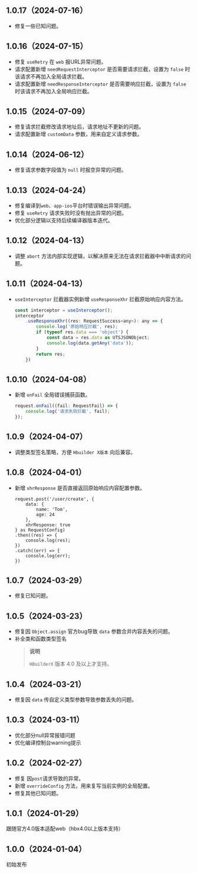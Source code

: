 ## 1.0.17（2024-07-16）
+ 修复一些已知问题。
## 1.0.16（2024-07-15）
+ 修复 `useRetry` 在 `web` 报URL异常问题。
+ 请求配置新增 `needRequestInterceptor` 是否需要请求拦截，设置为 `false` 时该请求不再加入全局请求拦截。
+ 请求配置新增 `needResponseInterceptor` 是否需要响应拦截，设置为 `false` 时该请求不再加入全局响应拦截。

## 1.0.15（2024-07-09）
+ 修复请求拦截修改请求地址后，请求地址不更新的问题。
+ 请求配置新增 `customData` 参数，用来自定义请求参数。

## 1.0.14（2024-06-12）
+ 修复请求参数字段值为 `null` 时报空异常的问题。

## 1.0.13（2024-04-24）
+ 修复编译到`web`、`app-ios`平台时错误输出异常问题。
+ 修复 `useRetry` 请求失败时没有抛出异常的问题。
+ 优化部分逻辑以支持后续编译器版本迭代。

## 1.0.12（2024-04-13）
+ 调整 `abort` 方法内部实现逻辑，以解决原来无法在请求拦截器中中断请求的问题。

## 1.0.11（2024-04-13）
+ `useInterceptor` 拦截器实例新增 `useResponseXhr` 拦截原始响应内容方法。

	
	```javascript
	const interceptor = useInterceptor();
	interceptor
		.useResponseXhr((res: RequestSuccess<any>): any => {
			console.log('原始响应拦截', res);
			if (typeof res.data === 'object') {
				const data = res.data as UTSJSONObject;
				console.log(data.getAny('data'));
			}
			return res;
		})
	```
## 1.0.10（2024-04-08）
+ 新增 `onFail` 全局错误捕获函数。
	
	```javascript
	request.onFail((fail: RequestFail) => {
		console.log('请求失败拦截', fail);
	});
	```
## 1.0.9（2024-04-07）
+ 调整类型签名策略，方便 `Hbuilder X版本` 向后兼容。

## 1.0.8（2024-04-01）
+ 新增 `xhrResponse` 是否直接返回原始响应内容配置参数。
	
	```
	request.post('/user/create', {
		data: {
			name: 'Tom',
			age: 24
		},
		xhrResponse: true
	} as RequestConfig)
	.then((res) => {
		console.log(res);
	})
	.catch((err) => {
		console.log(err);
	})
	```
## 1.0.7（2024-03-29）
+ 修复已知问题。

## 1.0.5（2024-03-23）
+ 修复因 `Object.assign` 官方bug导致 `data` 参数合并内容丢失的问题。
+ 补全类和函数类型签名
	> **说明**
	>
	> `HBuilderX` 版本 4.0 及以上才支持。
	
## 1.0.4（2024-03-21）
+ 修复因 `data` 传自定义类型参数导致参数丢失的问题。

## 1.0.3（2024-03-11）
+ 优化部分null异常报错问题
+ 优化编译控制台warning提示

## 1.0.2（2024-02-27）
+ 修复 因`post`请求导致的异常。
+ 新增 `overrideConfig` 方法，用来复写当前实例的全局配置。
+ 修复其他已知问题。

## 1.0.1（2024-01-29）
跟随官方4.0版本适配web（hbx4.0以上版本支持）

## 1.0.0（2024-01-04）
初始发布

